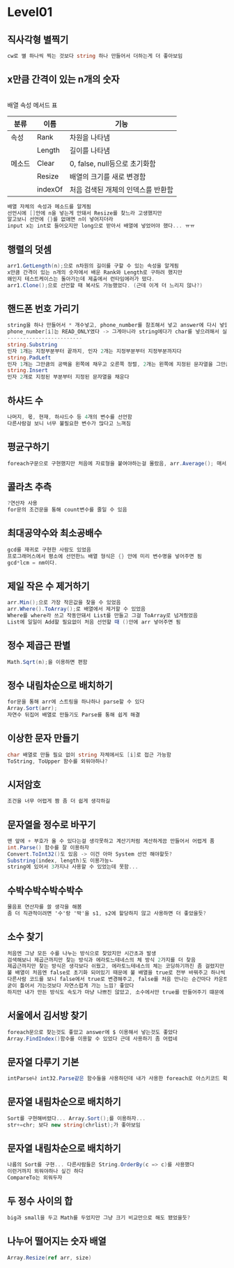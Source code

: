 # Level01

## 직사각형 별찍기

```cs
cw로 별 하나씩 찍는 것보다 string 하나 만들어서 더하는게 더 좋아보임
```

## x만큼 간격이 있는 n개의 숫자

<br/>
 배열 속성 메서드 표

| 분류   | 이름    | 기능                               |
| ------ | ------- | ---------------------------------- |
| 속성   | Rank    | 차원을 나타냄                      |
|        | Length  | 길이를 나타냄                      |
| 메소드 | Clear   | 0, false, null등으로 초기화함      |
|        | Resize  | 배열의 크기를 새로 변경함          |
|        | indexOf | 처음 검색된 개체의 인덱스를 반환함 |

```cs
배열 자체의 속성과 메소드를 알게됨
선언시에 []안에 n을 넣는게 안돼서 Resize를 찾느라 고생했지만
알고보니 선언에 {}를 없애면 n이 넣어지더라
input x는 int로 들어오지만 long으로 받아서 배열에 넣었어야 했다... ㅠㅠ
```

## 행렬의 덧셈

```cs
arr1.GetLength(n);으로 n차원의 길이를 구할 수 있는 속성을 알게됨
x만큼 간격이 있는 n개의 숫자에서 배운 Rank와 Length로 구하려 했지만
왜인지 테스트케이스는 돌아가는데 제출에서 런타임에러가 떴다.
arr1.Clone();으로 선언할 때 복사도 가능했었다. (근데 이게 더 느리지 않나?)
```

## 핸드폰 번호 가리기

```cs
string을 하나 만들어서 * 개수넣고, phone_number를 참조해서 넣고 answer에 다시 넣었다.
phone_number[i]는 READ_ONLY였다 -> 그게아니라 string에다가 char를 넣으려해서 실패한듯?
------------------------
string.Substring
인자 1개는 지정부분부터 끝까지, 인자 2개는 지정부분부터 지정부분까지다
string.PadLeft
인자 1개는 그만큼의 공백을 왼쪽에 채우고 오른쪽 정렬, 2개는 왼쪽에 지정된 문자열을 그만큼 채운다.
string.Insert
인자 2개로 지정된 부분부터 지정된 문자열을 채운다
```

## 하샤드 수

```cs
나머지, 몫, 현재, 하샤드수 등 4개의 변수를 선언함
다른사람걸 보니 너무 불필요한 변수가 많다고 느껴짐
```

## 평균구하기

```cs
foreach구문으로 구현했지만 처음에 자료형을 붙여야하는걸 몰랐음, arr.Average(); 매서드도 있음
```

## 콜라츠 추측

```cs
?연산자 사용
for문의 조건문을 통해 count변수를 줄일 수 있음
```

## 최대공약수와 최소공배수

```cs
gcd를 재귀로 구현한 사람도 있었음
프로그래머스에서 평소에 선언한느 배열 형식은 {} 안에 미리 변수명을 넣어주면 됨
gcd*lcm = nm이다.
```

## 제일 작은 수 제거하기

```cs
arr.Min();으로 가장 작은값을 찾을 수 있었음
arr.Where().ToArray();로 배열에서 제거할 수 있었음
Where를 where라 쓰고 작동안돼서 List를 만들고 그걸 ToArray로 넘겨줬었음
List에 일일이 Add할 필요없이 처음 선언할 때 ()안에 arr 넣어주면 됨
```

## 정수 제곱근 판별

```cs
Math.Sqrt(n);을 이용하면 편함
```

## 정수 내림차순으로 배치하기

```cs
for문을 통해 arr에 스트링을 하나하나 parse할 수 있다
Array.Sort(arr);
자연수 뒤집어 배열로 만들기도 Parse를 통해 쉽게 해결
```

## 이상한 문자 만들기

```cs
char 배열로 만들 필요 없이 string 자체에서도 [i]로 접근 가능함
ToString, ToUpper 함수를 외워야하나?
```

## 시저암호

```cs
조건을 너무 어렵게 짬 좀 더 쉽게 생각하길
```

## 문자열을 정수로 바꾸기

```cs
맨 앞에 + 부호가 올 수 있다는걸 생각못하고 계산기처럼 계산하게끔 만들어서 어렵게 품
int.Parse() 함수를 잘 이용하자
Convert.ToInt32()도 있음 -> 이건 아마 System 선언 해야할듯?
Substring(index, length)도 이용가능ㄴ
string에 있어서 3가지나 사용할 수 있었는데 못함...
```

## 수박수박수박수박수

```cs
물음표 연산자를 쓸 생각을 해봄
좀 더 직관적이려면 '수'랑 '박'을 s1, s2에 할당하지 않고 사용하면 더 좋았을듯?
```

## 소수 찾기

```cs
처음엔 그냥 모든 수를 나누는 방식으로 찾았지만 시간초과 발생
검색해보니 제곱근까지만 찾는 방식과 에라토느테네스의 체 방식 2가지를 더 찾음
제곱근까지만 찾는 방식은 생각보다 쉬웠고, 에라토느테네스의 체는 코딩하기까진 좀 걸렸지만 그래도 엄청난 효율이 느껴졌다.
불 배열이 처음엔 false로 초기화 되어있기 때문에 불 배열을 true로 전부 바꿔주고 하나씩 false로 바꿔서 true를 세는 방식을 선택했지만,
다른사람 코드를 보니 false에서 true로 변경해주고, false를 처음 만나는 순간마다 카운트를 세는 방식을 보고 좀 충격적이었다.
굳이 틀어서 가는것보다 자연스럽게 가는 느낌? 좋았다
하지만 내가 만든 방식도 속도가 마냥 나쁘진 않았고, 소수에서만 true를 만들어주기 떄문에 다른 문제에 응용 가능성이 보임
```

## 서울에서 김서방 찾기

```cs
foreach문으로 찾는것도 좋았고 answer에 $ 이용해서 넣는것도 좋았다
Array.FindIndex()함수를 이용할 수 있었다 근데 사용하기 좀 어렵네
```

## 문자열 다루기 기본

```cs
intParse나 int32.Parse같은 함수들을 사용하던데 내가 사용한 foreach로 아스키코드 확인하는게 가장 좋은거같음...
```

## 문자열 내림차순으로 배치하기

```cs
Sort를 구현해버렸다... Array.Sort();를 이용하자...
str+=chr; 보다 new string(chrlist);가 좋아보임
```

## 문자열 내림차순으로 배치하기

```cs
나름의 Sort를 구현... 다른사람들은 String.OrderBy(c => c)를 사용했다
이런거까지 외워야하나 싶긴 하다
CompareTo는 외워두자
```

## 두 정수 사이의 합

```cs
big과 small을 두고 Math를 두었지만 그냥 크기 비교만으로 해도 됐었을듯?
```

## 나누어 떨어지는 숫자 배열

```cs
Array.Resize(ref arr, size)
```
